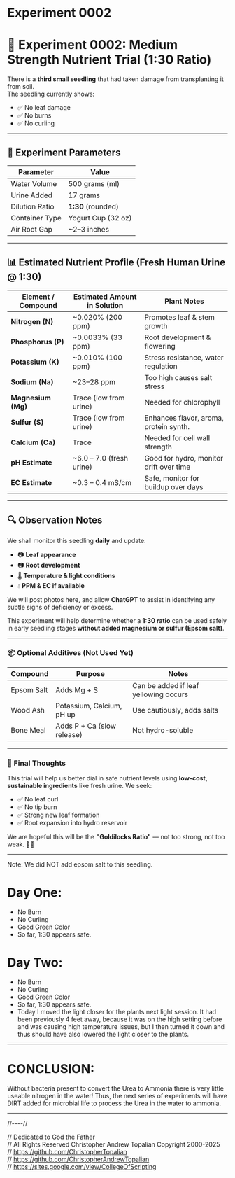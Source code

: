 # Experiment 0002

# 🌱 Experiment 0002: Medium Strength Nutrient Trial (1:30 Ratio)

There is a **third small seedling** that had taken damage from transplanting it from soil.  
The seedling currently shows:
- ✅ No leaf damage  
- ✅ No burns  
- ✅ No curling

---

## 🧪 Experiment Parameters

| Parameter       | Value              |
|----------------|--------------------|
| Water Volume   | 500 grams (ml)     |
| Urine Added    | 17 grams           |
| Dilution Ratio | **1:30** (rounded) |
| Container Type | Yogurt Cup (32 oz) |
| Air Root Gap   | ~2–3 inches        |

---

## 📊 Estimated Nutrient Profile (Fresh Human Urine @ 1:30)

| Element / Compound     | Estimated Amount in Solution | Plant Notes                              |
|------------------------|------------------------------|-------------------------------------------|
| **Nitrogen (N)**       | ~0.020% (200 ppm)            | Promotes leaf & stem growth               |
| **Phosphorus (P)**     | ~0.0033% (33 ppm)            | Root development & flowering              |
| **Potassium (K)**      | ~0.010% (100 ppm)            | Stress resistance, water regulation       |
| **Sodium (Na)**        | ~23–28 ppm                   | Too high causes salt stress               |
| **Magnesium (Mg)**     | Trace (low from urine)       | Needed for chlorophyll                    |
| **Sulfur (S)**         | Trace (low from urine)       | Enhances flavor, aroma, protein synth.    |
| **Calcium (Ca)**       | Trace                        | Needed for cell wall strength             |
| **pH Estimate**        | ~6.0 – 7.0 (fresh urine)     | Good for hydro, monitor drift over time   |
| **EC Estimate**        | ~0.3 – 0.4 mS/cm             | Safe, monitor for buildup over days       |

---

## 🔍 Observation Notes

We shall monitor this seedling **daily** and update:
- 📷 **Leaf appearance**
- 📷 **Root development**
- 🌡️ **Temperature & light conditions**
- 💧 **PPM & EC if available**

We will post photos here, and allow **ChatGPT** to assist in identifying any subtle signs of deficiency or excess.

This experiment will help determine whether a **1:30 ratio** can be used safely in early seedling stages **without added magnesium or sulfur (Epsom salt)**.

---

### 📦 Optional Additives (Not Used Yet)

| Compound     | Purpose                      | Notes                                  |
|--------------|------------------------------|----------------------------------------|
| Epsom Salt   | Adds Mg + S                  | Can be added if leaf yellowing occurs  |
| Wood Ash     | Potassium, Calcium, pH up    | Use cautiously, adds salts             |
| Bone Meal    | Adds P + Ca (slow release)   | Not hydro-soluble                      |

---

### 💭 Final Thoughts

This trial will help us better dial in safe nutrient levels using **low-cost, sustainable ingredients** like fresh urine. We seek:
- ✅ No leaf curl  
- ✅ No tip burn  
- ✅ Strong new leaf formation  
- ✅ Root expansion into hydro reservoir  

We are hopeful this will be the **"Goldilocks Ratio"** — not too strong, not too weak. 🍵🌿

---

Note: We did NOT add epsom salt to this seedling.  

# Day One:  
* No Burn
* No Curling
* Good Green Color
* So far, 1:30 appears safe.  

# Day Two:  
* No Burn
* No Curling
* Good Green Color
* So far, 1:30 appears safe.  
* Today I moved the light closer for the plants next light session. It had been previously 4 feet away, because it was on the high setting before and was causing high temperature issues, but I then turned it down and thus should have also lowered the light closer to the plants.  

---

# CONCLUSION:
Without bacteria present to convert the Urea to Ammonia there is very little useable nitrogen in the water!
Thus, the next series of experiments will have DIRT added for microbial life to process the Urea in the water to ammonia.  

---

//----//

// Dedicated to God the Father  
// All Rights Reserved Christopher Andrew Topalian Copyright 2000-2025  
// https://github.com/ChristopherTopalian  
// https://github.com/ChristopherAndrewTopalian  
// https://sites.google.com/view/CollegeOfScripting  

